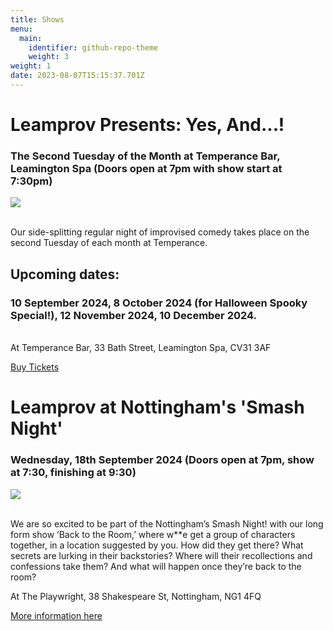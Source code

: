```yaml
---
title: Shows
menu:
  main:
    identifier: github-repo-theme
    weight: 3
weight: 1
date: 2023-08-07T15:15:37.701Z
---
```

# Leamprov Presents: Yes, And...!

### The Second Tuesday of the Month at Temperance Bar, Leamington Spa (Doors open at 7pm with show start at 7:30pm)

![](/uploads/three-elephants-colour-.svg)

\
Our side-splitting regular night of improvised comedy takes place on the second Tuesday of each month at Temperance.

## Upcoming dates:

### 10 September 2024, 8 October 2024 (for Halloween Spooky Special!), 12 November 2024, 10 December 2024.

\
At Temperance Bar, 33 Bath Street, Leamington Spa, CV31 3AF

[B﻿uy Tickets](https://www.eventbrite.co.uk/e/copy-of-leamprov-presents-yes-and-tickets-905127750467?aff=ebdssbdestsearch&_gl=1*1qhya4e*_up*MQ..*_ga*MTgwOTc4MzY2OS4xNzE2Mjc3NTU1*_ga_TQVES5V6SH*MTcxNjI3NzU1NC4xLjAuMTcxNjI3NzU1NC4wLjAuMA..)



# Leamprov at Nottingham's 'Smash Night'

### Wednesday, 18th September 2024 (Doors open at 7pm, show at 7:30, finishing at 9:30)

![](/uploads/posed-everyone-kirsty-mouth-open.jpg)

\
We are so excited to be part of the Nottingham’s Smash Night! with our long form show ‘Back to the Room,’ where w**e get a group of characters together, in a location suggested by you. How did they get there? What secrets are lurking in their backstories? Where will their recollections and confessions take them? And what will happen once they’re back to the room?

At The Playwright, 38 Shakespeare St, Nottingham, NG1 4FQ

[More information here](https://www.missimp.co.uk/shows/smash-night-wednesday-18th-september-2024/)